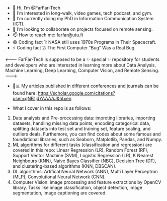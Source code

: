 - 👋 Hi, I’m @FarFar-Tech
- 👀 I’m interested in long-walk, video games, tech podcast, and gym. 
- 🌱 I’m currently doing my PhD in Information Communication System (ICT). 
- 💞️ I’m looking to collaborate on projects focused on remote sensing. 
- 📫 How to reach me: farfar@utu.fi
- 😄 Coding fact 1: NASA still uses 1970s Programs in Their Spacecraft.
- ⚡ Coding fact 2: The First Computer “Bug” Was a Real Bug.


<---
FarFar-Tech is supposed to be a ✨ special ✨ repository for students 
and developers who are interested in learning more about Data Analysis, 
Machine Learning, Deep Learning, Computer Vision, and Remote Sensing.  
--->

- 👻📊 My articles published in different conferences and journals can be
  found here: 
  https://scholar.google.com/citations?user=gNB1jdYAAAAJ&hl=en

- What I cover in this repo is as follows:
1. Data analysis and Pre-processing data: improting libraries, importing datasets, handling missing data points, encoding categorical data, splitting datasets into test set and training set, feature scaling, and outliers deals. Furthemore, you can find codes about some famous and foundational libraries, such as Seaborn, Matplotlib, Pandas, and Numpy.
2. ML algorithms for different tasks (classification and regression) are covered in this repo: Linear Regression (LR), Random Forest (RF), Support Vector Machine (SVM), Logistic Regression (LR), K Nearest Neighbours (KNN), Naive Bayes Classifier (NBC), Decision Tree (DT), and clustering-based algorithms (KNN, DBSCAN).
3. DL algorithms: Artifical Neural Network (ANN), Multi Layer Perceptron (MLP), Convolutional Neural Network (CNN).
4. Computer Vision: image processing and feature extractions by OpenCV library. Tasks like image classification, object detection, image segmentation, image captioning are covered.   
